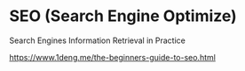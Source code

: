 # SEO (Search Engine Optimize)

Search Engines Information Retrieval in Practice

https://www.1deng.me/the-beginners-guide-to-seo.html